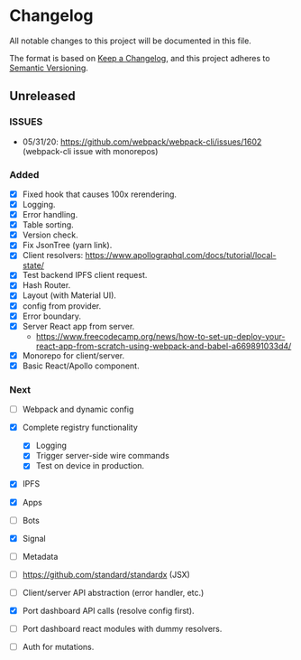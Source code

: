 # Changelog

All notable changes to this project will be documented in this file.

The format is based on [Keep a Changelog](https://keepachangelog.com/en/1.0.0/),
and this project adheres to [Semantic Versioning](https://semver.org/spec/v2.0.0.html).

## Unreleased

### ISSUES
- 05/31/20: https://github.com/webpack/webpack-cli/issues/1602 (webpack-cli issue with monorepos)

### Added

- [x] Fixed hook that causes 100x rerendering.
- [x] Logging.
- [x] Error handling.
- [x] Table sorting.
- [x] Version check.
- [x] Fix JsonTree (yarn link).
- [x] Client resolvers: https://www.apollographql.com/docs/tutorial/local-state/
- [x] Test backend IPFS client request.
- [x] Hash Router.
- [x] Layout (with Material UI).
- [x] config from provider.
- [x] Error boundary.
- [x] Server React app from server.
    - https://www.freecodecamp.org/news/how-to-set-up-deploy-your-react-app-from-scratch-using-webpack-and-babel-a669891033d4/
- [x] Monorepo for client/server.
- [x] Basic React/Apollo component.

### Next

- [ ] Webpack and dynamic config 
- [X] Complete registry functionality
    - [X] Logging
    - [X] Trigger server-side wire commands
    - [X] Test on device in production.
- [X] IPFS
- [X] Apps
- [ ] Bots
- [X] Signal
- [ ] Metadata

- [ ] https://github.com/standard/standardx (JSX)
- [ ] Client/server API abstraction (error handler, etc.)
- [X] Port dashboard API calls (resolve config first).
- [ ] Port dashboard react modules with dummy resolvers.
- [ ] Auth for mutations.
